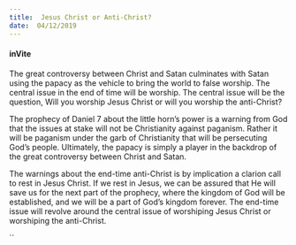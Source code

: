 ```yaml
---
title:  Jesus Christ or Anti-Christ?
date:  04/12/2019
---
```


#### inVite

The great controversy between Christ and Satan culminates with Satan using the papacy as the vehicle to bring the world to false worship. The central issue in the end of time will be worship. The central issue will be the question, Will you worship Jesus Christ or will you worship the anti-Christ?

The prophecy of Daniel 7 about the little horn’s power is a warning from God that the issues at stake will not be Christianity against paganism. Rather it will be paganism under the garb of Christianity that will be persecuting God’s people. Ultimately, the papacy is simply a player in the backdrop of the great controversy between Christ and Satan.

The warnings about the end-time anti-Christ is by implication a clarion call to rest in Jesus Christ. If we rest in Jesus, we can be assured that He will save us for the next part of the prophecy, where the kingdom of God will be established, and we will be a part of God’s kingdom forever. The end-time issue will revolve around the central issue of worshiping Jesus Christ or worshiping the anti-Christ.

``